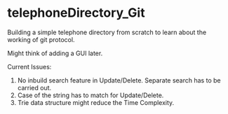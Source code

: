 # telephoneDirectory_Git
Building a simple telephone directory from scratch to learn about the working of git protocol.

Might think of adding a GUI later.

Current Issues:
1. No inbuild search feature in Update/Delete. Separate search has to be carried out.
2. Case of the string has to match for Update/Delete. 
3. Trie data structure might reduce the Time Complexity.